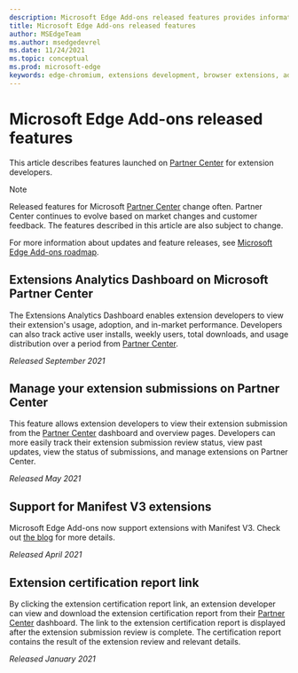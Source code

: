 ```yaml
---
description: Microsoft Edge Add-ons released features provides information about features launched on Partner Center for extension developers.
title: Microsoft Edge Add-ons released features
author: MSEdgeTeam
ms.author: msedgedevrel
ms.date: 11/24/2021
ms.topic: conceptual
ms.prod: microsoft-edge
keywords: edge-chromium, extensions development, browser extensions, add-ons, partner center, developer, add-ons released features, add-ons new features, add-ons features launched
---
```

# Microsoft Edge Add-ons released features

This article describes features launched on [Partner Center](https://partner.microsoft.com/dashboard/home) for extension developers.

> [!NOTE]
> Released features for Microsoft [Partner Center](https://partner.microsoft.com/dashboard/home) change often.  Partner Center continues to evolve based on market changes and customer feedback. The features described in this article are also subject to change.

For more information about updates and feature releases, see [Microsoft Edge Add-ons roadmap](roadmap.md).

<!-- ====================================================================== -->
## Extensions Analytics Dashboard on Microsoft Partner Center

The Extensions Analytics Dashboard enables extension developers to view their extension's usage, adoption, and in-market performance.  Developers can also track active user installs, weekly users, total downloads, and usage distribution over a period from [Partner Center](https://partner.microsoft.com/dashboard/home).

*Released September 2021*


<!-- ====================================================================== -->
## Manage your extension submissions on Partner Center

This feature allows extension developers to view their extension submission from the [Partner Center](https://partner.microsoft.com/dashboard/home) dashboard and overview pages.  Developers can more easily track their extension submission review status, view past updates, view the status of submissions, and manage extensions on Partner Center.

*Released May 2021*

<!-- ====================================================================== -->
## Support for Manifest V3 extensions

Microsoft Edge Add-ons now support extensions with Manifest V3. Check out [the blog]( https://techcommunity.microsoft.com/t5/articles/manifest-v3-changes-are-now-available-in-microsoft-edge/m-p/1780254) for more details.

*Released April 2021*


<!-- ====================================================================== -->
## Extension certification report link

By clicking the extension certification report link, an extension developer can view and download the extension certification report from their [Partner Center](https://partner.microsoft.com/dashboard/home) dashboard.  The link to the extension certification report is displayed after the extension submission review is complete.  The certification report contains the result of the extension review and relevant details.

*Released January 2021*
